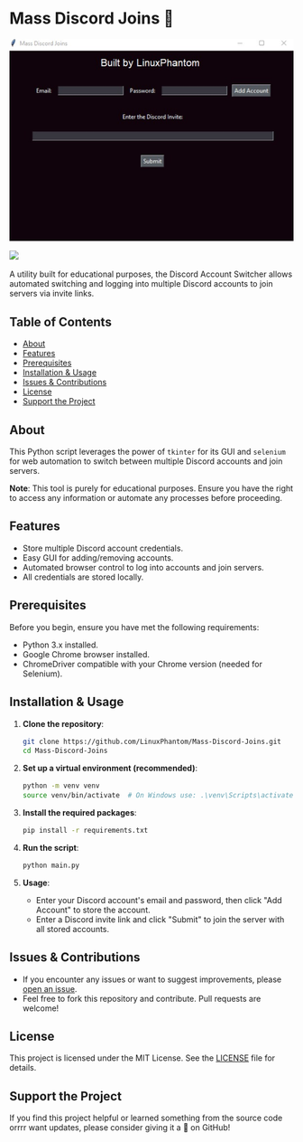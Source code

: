 # Mass Discord Joins 🔄

![Mass Discord Joins Menu](main.jpg)

![](https://komarev.com/ghpvc/?username=LinuxPhantom)

A utility built for educational purposes, the Discord Account Switcher allows automated switching and logging into multiple Discord accounts to join servers via invite links.

## Table of Contents
- [About](#about)
- [Features](#features)
- [Prerequisites](#prerequisites)
- [Installation & Usage](#installation--usage)
- [Issues & Contributions](#issues--contributions)
- [License](#license)
- [Support the Project](#support-the-project)

## About
This Python script leverages the power of `tkinter` for its GUI and `selenium` for web automation to switch between multiple Discord accounts and join servers.

**Note**: This tool is purely for educational purposes. Ensure you have the right to access any information or automate any processes before proceeding.

## Features
- Store multiple Discord account credentials.
- Easy GUI for adding/removing accounts.
- Automated browser control to log into accounts and join servers.
- All credentials are stored locally.

## Prerequisites
Before you begin, ensure you have met the following requirements:
- Python 3.x installed.
- Google Chrome browser installed.
- ChromeDriver compatible with your Chrome version (needed for Selenium).

## Installation & Usage

1. **Clone the repository**:
    ```bash
    git clone https://github.com/LinuxPhantom/Mass-Discord-Joins.git
    cd Mass-Discord-Joins
    ```

2. **Set up a virtual environment (recommended)**:
    ```bash
    python -m venv venv
    source venv/bin/activate  # On Windows use: .\venv\Scripts\activate
    ```

3. **Install the required packages**:
    ```bash
    pip install -r requirements.txt
    ```

4. **Run the script**:
    ```bash
    python main.py
    ```

5. **Usage**:
    - Enter your Discord account's email and password, then click "Add Account" to store the account.
    - Enter a Discord invite link and click "Submit" to join the server with all stored accounts.

## Issues & Contributions
- If you encounter any issues or want to suggest improvements, please [open an issue](https://github.com/LinuxPhantom/Mass-Discord-Joins/issues).
- Feel free to fork this repository and contribute. Pull requests are welcome!

## License
This project is licensed under the MIT License. See the [LICENSE](LICENSE) file for details.

## Support the Project
If you find this project helpful or learned something from the source code orrrr want updates, please consider giving it a 🌟 on GitHub!

